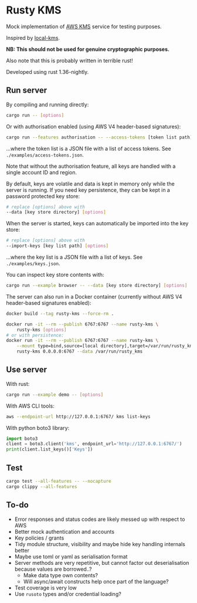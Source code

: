 Rusty KMS
=========

Mock implementation of [AWS KMS](https://docs.aws.amazon.com/kms/latest/APIReference/Welcome.html) service for testing purposes.

Inspired by [local-kms](https://github.com/nsmithuk/local-kms).

**NB: This should not be used for genuine cryptographic purposes.**

Also note that this is probably written in terrible rust!

Developed using rust 1.36-nightly.

Run server
----------

By compiling and running directly:

```bash
cargo run -- [options]
```

Or with authorisation enabled (using AWS V4 header-based signatures):

```bash
cargo run --features authorisation -- --access-tokens [token list path] [options]
```

…where the token list is a JSON file with a list of access tokens. See `./examples/access-tokens.json`.

Note that without the authorisation feature, all keys are handled with a single account ID and region.

By default, keys are volatile and data is kept in memory only while the server is running.
If you need key persistence, they can be kept in a password protected key store:

```bash
# replace [options] above with
--data [key store directory] [options]
```

When the server is started, keys can automatically be imported into the key store:

```bash
# replace [options] above with
--import-keys [key list path] [options]
```

…where the key list is a JSON file with a list of keys. See `./examples/keys.json`.

You can inspect key store contents with:

```bash
cargo run --example browser -- --data [key store directory] [options]
```

The server can also run in a Docker container (currently without AWS V4 header-based signatures enabled):

```bash
docker build --tag rusty-kms --force-rm .

docker run -it --rm --publish 6767:6767 --name rusty-kms \
    rusty-kms [options]
# or with persistence:
docker run -it --rm --publish 6767:6767 --name rusty-kms \
    --mount type=bind,source=[local directory],target=/var/run/rusty_kms \
    rusty-kms 0.0.0.0:6767 --data /var/run/rusty_kms
```


Use server
----------

With rust:

```bash
cargo run --example demo -- [options]
```

With AWS CLI tools:

```bash
aws --endpoint-url http://127.0.0.1:6767/ kms list-keys
```

With python boto3 library:

```python
import boto3
client = boto3.client('kms', endpoint_url='http://127.0.0.1:6767/')
print(client.list_keys()['Keys'])
```

Test
----

```bash
cargo test --all-features -- --nocapture
cargo clippy --all-features
```

To-do
-----

* Error responses and status codes are likely messed up with respect to AWS
* Better mock authentication and accounts
* Key policies / grants
* Tidy module structure, visibility and maybe hide key handling internals better
* Maybe use toml or yaml as serialisation format
* Server methods are very repetitive, but cannot factor out deserialisation because values are borrowed..?
    * Make data type own contents?
    * Will async/await constructs help once part of the language?
* Test coverage is very low
* Use `rusoto` types and/or credential loading?
